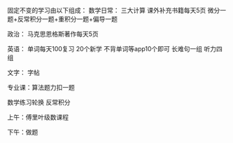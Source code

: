固定不变的学习由以下组成：
数学日常：
三大计算
课外补充书籍每天5页
微分一题+反常积分一题+重积分一题+偏导一题

政治：
马克思恩格斯著作每天5页

英语：
单词每天100复习
20个新学
不背单词等app10个即可
长难句一组
听力四组

文字：
字帖

专业课：算法题力扣一题

数学练习轮换 反常积分

上午：傅里叶级数课程

下午：做题